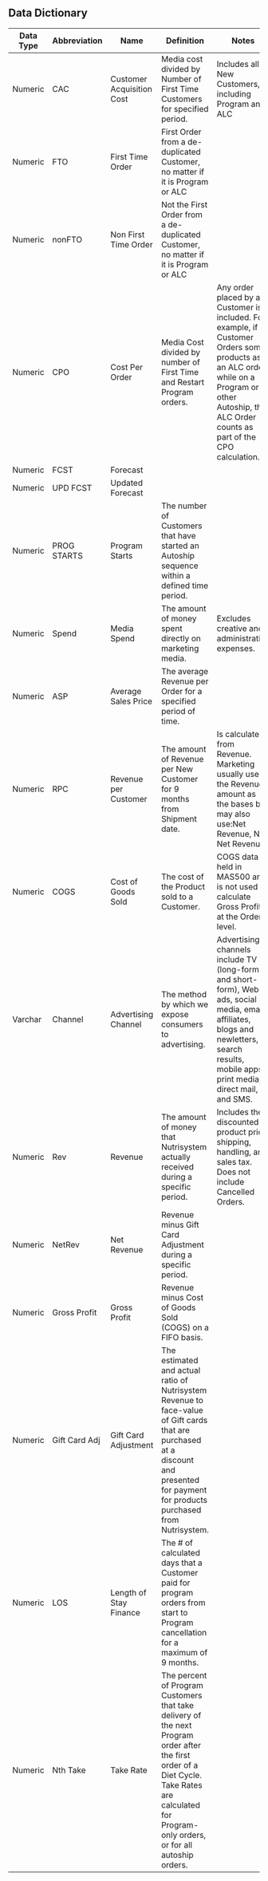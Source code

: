 


## Data Dictionary




| Data Type | Abbreviation   | Name                      | Definition                                                                                                                                                                                          | Notes                                                                                                                                                                                                   | Equation                                                              | Database   | 
|-----------|----------------|---------------------------|-----------------------------------------------------------------------------------------------------------------------------------------------------------------------------------------------------|---------------------------------------------------------------------------------------------------------------------------------------------------------------------------------------------------------|-----------------------------------------------------------------------|------------| 
| Numeric   | CAC            | Customer Acquisition Cost | Media cost divided by Number of First Time Customers for specified period.                                                                                                                          |  Includes all New Customers, including Program and ALC                                                                                                                                                  | Total Media spend divided by total FTO (spend/FTO)                    | NSDATAMART | 
| Numeric   | FTO            | First Time Order          | First Order from a de-duplicated Customer, no matter if it is Program or ALC                                                                                                                        |                                                                                                                                                                                                         |                                                                       | NSDATAMART | 
| Numeric   | nonFTO         | Non First Time Order      | Not the First Order from a de-duplicated Customer, no matter if it is Program or ALC                                                                                                                |                                                                                                                                                                                                         |                                                                       | NSDATAMART | 
| Numeric   | CPO            | Cost Per Order            |  Media Cost divided by number of First Time and Restart Program orders.                                                                                                                             | Any order placed by a Customer is included. For example, if a Customer Orders some products as an ALC order while on a Program or other Autoship, this ALC Order counts as part of the CPO calculation. | Total Media spend divided by total Program Starts (spend/prog_starts) | NSDATAMART | 
| Numeric   | FCST           | Forecast                  |                                                                                                                                                                                                     |                                                                                                                                                                                                         |                                                                       | NSDATAMART | 
| Numeric   | UPD FCST       | Updated Forecast          |                                                                                                                                                                                                     |                                                                                                                                                                                                         |                                                                       | NSDATAMART | 
| Numeric   | PROG STARTS    | Program Starts            | The number of Customers that have started an Autoship sequence within a defined time period.                                                                                                        |                                                                                                                                                                                                         |                                                                       | NSDATAMART | 
| Numeric   | Spend          | Media Spend               | The amount of money spent directly on marketing media.                                                                                                                                              | Excludes creative and administrative expenses.                                                                                                                                                          |                                                                       | REPORTSDB  | 
| Numeric   | ASP            | Average Sales Price       | The average Revenue per Order for a specified period of time.                                                                                                                                       |                                                                                                                                                                                                         |                                                                       | NSDATAMART | 
| Numeric   | RPC            | Revenue per Customer      | The amount of Revenue per New Customer for 9 months from Shipment date.                                                                                                                             | Is calculated from Revenue.  Marketing usually uses the Revenue amount as the bases but may also use:Net Revenue, Net Net Revenue                                                                       |                                                                       | NSDATAMART | 
| Numeric   | COGS           | Cost of Goods Sold        | The cost  of the Product sold to a Customer.                                                                                                                                                        | COGS data is held in MAS500 and is not used to calculate Gross Profit at the Order level.                                                                                                               |                                                                       | NSDATAMART | 
| Varchar   | Channel        | Advertising Channel       | The method by which we expose consumers to  advertising.                                                                                                                                            | Advertising channels include TV (long-form and short-form), Web ads, social media, email, affiliates, blogs and newletters, search results, mobile apps, print media, direct mail, and SMS.             |                                                                       | NSDATAMART | 
| Numeric   | Rev            | Revenue                   | The amount of money that Nutrisystem actually received during a specific period.                                                                                                                    | Includes the discounted product price, shipping, handling, and sales tax. Does not include Cancelled Orders.                                                                                            |                                                                       | NSDATAMART | 
| Numeric   | NetRev         | Net Revenue               | Revenue minus Gift Card Adjustment during a specific period.                                                                                                                                        |                                                                                                                                                                                                         |                                                                       | NSDATAMART | 
| Numeric   | Gross Profit   | Gross Profit              | Revenue minus Cost of Goods Sold (COGS) on a FIFO basis.                                                                                                                                            |                                                                                                                                                                                                         |                                                                       | NSDATAMART | 
| Numeric   | Gift Card  Adj | Gift Card Adjustment      | The estimated and actual ratio of Nutrisystem Revenue to face-value of Gift cards that are purchased at a discount and presented for payment for products purchased from Nutrisystem.               |                                                                                                                                                                                                         |                                                                       | NSDATAMART | 
| Numeric   | LOS            | Length of Stay Finance    | The # of calculated days that a Customer paid for program orders from start to Program cancellation for a maximum of 9 months.                                                                      |                                                                                                                                                                                                         |                                                                       | NSDATAMART | 
| Numeric   | Nth Take       | Take Rate                 | The percent of Program Customers that take delivery of the next Program order after the first order of a Diet Cycle. Take Rates are calculated for Program-only orders, or for all autoship orders. |                                                                                                                                             


